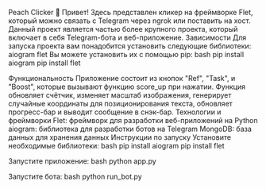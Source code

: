 Peach Clicker 🍑
Привет! Здесь представлен кликер на фреймворке Flet, который можно связать с Telegram через ngrok или поставить на хост. Данный проект является частью более крупного проекта, который включает в себя Telegram-бота и веб-приложение.
Зависимости
Для запуска проекта вам понадобится установить следующие библиотеки:
aiogram
flet
Вы можете установить их с помощью pip:
bash
pip install aiogram
pip install flet

Функциональность
Приложение состоит из кнопок "Ref", "Task", и "Boost", которые вызывают функцию score_up при нажатии. Функция обновляет счётчик, изменяет масштаб изображения, генерирует случайные координаты для позиционирования текста, обновляет прогресс-бар и выводит сообщение в снэк-бар.
Технологии и фреймворки
Flet: фреймворк для разработки веб-приложений на Python
aiogram: библиотека для разработки ботов на Telegram
MongoDB: база данных для хранения данных
Инструкции по запуску
Установите необходимые библиотеки:
bash
pip install aiogram
pip install flet

Запустите приложение:
bash
python app.py

Запустите бота:
bash
python run_bot.py

